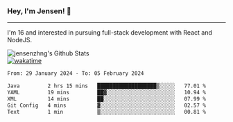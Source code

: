 ### Hey, I'm Jensen! 👋

---

I'm 16 and interested in pursuing full-stack development with React and NodeJS.

![jensenzhng's Github Stats](https://github-readme-stats.vercel.app/api?username=jensenzhng&theme=dark&show_icons=true&count_private=true)
<br />
[![wakatime](https://wakatime.com/badge/user/cbfc263d-3611-4e36-8278-8fad45fe3f62.svg)](https://wakatime.com/@cbfc263d-3611-4e36-8278-8fad45fe3f62)

<!--START_SECTION:waka-->

```txt
From: 29 January 2024 - To: 05 February 2024

Java         2 hrs 15 mins   ███████████████████▒░░░░░   77.01 %
YAML         19 mins         ██▓░░░░░░░░░░░░░░░░░░░░░░   10.94 %
XML          14 mins         ██░░░░░░░░░░░░░░░░░░░░░░░   07.99 %
Git Config   4 mins          ▓░░░░░░░░░░░░░░░░░░░░░░░░   02.57 %
Text         1 min           ▒░░░░░░░░░░░░░░░░░░░░░░░░   00.81 %
```

<!--END_SECTION:waka-->
